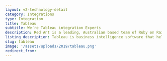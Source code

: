 ```yaml
---
layout: v2-technology-detail
category: Integrations
type: Integration
title: Tableau
subtitle: We’re Tableau integration Experts
description: Red Ant is a leading, Australian based team of Ruby on Rails Developers. We’ve worked with hundreds of companies and startups to integrate their apps with Tableau.
listing_description: Tableau is business intelligence software that helps people see and understand their data. We can help you design the best application of Tableau to give you the business insights you need from your data.
slug: tableau
image: '/assets/uploads/2019/tableau.png'
redirect_from:
---
```

